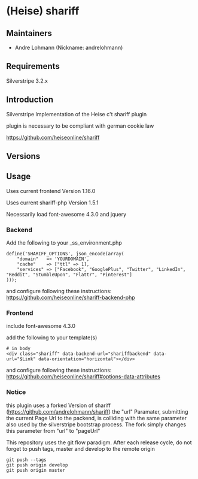 # (Heise) shariff

## Maintainers

 * Andre Lohmann (Nickname: andrelohmann)
  <lohmann dot andre at googlemail dot com>

## Requirements

Silverstripe 3.2.x

## Introduction

Silverstripe Implementation of the Heise c't shariff plugin

plugin is necessary to be compliant with german cookie law

https://github.com/heiseonline/shariff

## Versions


## Usage

Uses current frontend Version 1.16.0

Uses current shariff-php Version 1.5.1

Necessarily load font-awesome 4.3.0 and jquery

### Backend

Add the following to your _ss_environment.php

```
define('SHARIFF_OPTIONS', json_encode(array(
    "domain"   => 'YOURDOMAIN',
    "cache"    => ["ttl" => 1],
    "services" => ["Facebook", "GooglePlus", "Twitter", "LinkedIn", "Reddit", "StumbleUpon", "Flattr", "Pinterest"]
)));
```

and configure following these instructions:
https://github.com/heiseonline/shariff-backend-php

### Frontend

include font-awesome 4.3.0

add the following to your template(s)

```
# in body
<div class="shariff" data-backend-url="shariffbackend" data-url="$Link" data-orientation="horizontal"></div>
```

and configure following these instructions:
https://github.com/heiseonline/shariff#options-data-attributes

### Notice
this plugin uses a forked Version of shariff (https://github.com/andrelohmann/shariff)
the "url" Paramater, submitting the current Page Url to the packend, is colliding with the same
parameter also used by the silverstripe bootstrap process.
The fork simply changes this parameter from "url" to "pageUrl"


This repository uses the git flow paradigm.
After each release cycle, do not forget to push tags, master and develop to the remote origin
```
git push --tags
git push origin develop
git push origin master
```